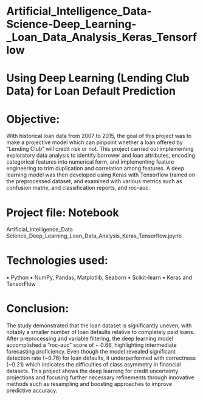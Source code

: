 # Artificial_Intelligence_Data-Science-Deep_Learning-_Loan_Data_Analysis_Keras_Tensorflow

# Using Deep Learning (Lending Club Data) for Loan Default Prediction

# Objective: 
With historical loan data from 2007 to 2015, the goal of this project was to make a projective model which can pinpoint whether a loan offered by “Lending Club” will credit risk or not. This project carried out implementing exploratory data analysis to identify borrower and loan attributes, encoding categorical features into numerical form, and implementing feature engineering to trim duplication and correlation among features. A deep learning model was then developed using Keras with Tensorflow trained on the preprocessed dataset, and examined with various metrics such as confusion matrix, and classification reports, and roc-auc. 

# Project file: Notebook
Artificial_Intelligence_Data Science_Deep_Learning_Loan_Data_Analysis_Keras_Tensorflow.jpynb

# Technologies used:
•	Python
•	NumPy, Pandas, Matplotlib, Seaborn
•	Scikit-learn
•	Keras and TensorFlow

# Conclusion: 
The study demonstrated that the loan dataset is significantly uneven, with notably a smaller number of loan defaults relative to completely paid loans. After preprocessing and variable filtering, the deep learning model accomplished a “roc-auc” score of ~ 0.66, highlighting intermediate forecasting proficiency. Even though the model revealed significant detection rate (~0.76) for loan defaults, it underperformed with correctness (~0.21) which indicates the difficulties of class asymmetry in financial datasets. This project shows the deep learning for credit uncertainty projections and focusing further necessary refinements through innovative methods such as resampling and boosting approaches to improve predictive accuracy.
